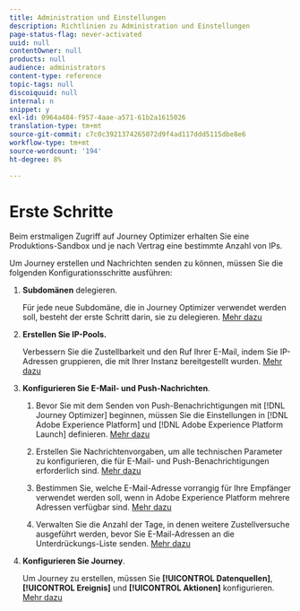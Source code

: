 ```yaml
---
title: Administration und Einstellungen
description: Richtlinien zu Administration und Einstellungen
page-status-flag: never-activated
uuid: null
contentOwner: null
products: null
audience: administrators
content-type: reference
topic-tags: null
discoiquuid: null
internal: n
snippet: y
exl-id: 0964a484-f957-4aae-a571-61b2a1615026
translation-type: tm+mt
source-git-commit: c7c0c3921374265072d9f4ad117ddd5115dbe8e6
workflow-type: tm+mt
source-wordcount: '194'
ht-degree: 8%

---
```



# Erste Schritte

Beim erstmaligen Zugriff auf Journey Optimizer erhalten Sie eine Produktions-Sandbox und je nach Vertrag eine bestimmte Anzahl von IPs.

Um Journey erstellen und Nachrichten senden zu können, müssen Sie die folgenden Konfigurationsschritte ausführen:

1. **Subdomänen** delegieren.

   Für jede neue Subdomäne, die in Journey Optimizer verwendet werden soll, besteht der erste Schritt darin, sie zu delegieren. [Mehr dazu](about-subdomain-delegation.md)

1. **Erstellen Sie IP-Pools.**

   Verbessern Sie die Zustellbarkeit und den Ruf Ihrer E-Mail, indem Sie IP-Adressen gruppieren, die mit Ihrer Instanz bereitgestellt wurden. [Mehr dazu](ip-pools.md)

1. **Konfigurieren Sie E-Mail- und Push-Nachrichten**.

   1. Bevor Sie mit dem Senden von Push-Benachrichtigungen mit [!DNL Journey Optimizer] beginnen, müssen Sie die Einstellungen in [!DNL Adobe Experience Platform] und [!DNL Adobe Experience Platform Launch] definieren. [Mehr dazu](../push-configuration.md)

   1. Erstellen Sie Nachrichtenvorgaben, um alle technischen Parameter zu konfigurieren, die für E-Mail- und Push-Benachrichtigungen erforderlich sind. [Mehr dazu](message-presets.md)

   1. Bestimmen Sie, welche E-Mail-Adresse vorrangig für Ihre Empfänger verwendet werden soll, wenn in Adobe Experience Platform mehrere Adressen verfügbar sind. [Mehr dazu](primary-email-addresses.md)

   1. Verwalten Sie die Anzahl der Tage, in denen weitere Zustellversuche ausgeführt werden, bevor Sie E-Mail-Adressen an die Unterdrückungs-Liste senden. [Mehr dazu](get-started-quarantines.md)

1. **Konfigurieren Sie Journey**.

   Um Journey zu erstellen, müssen Sie **[!UICONTROL Datenquellen]**, **[!UICONTROL Ereignis]** und **[!UICONTROL Aktionen]** konfigurieren. [Mehr dazu](about-data-sources-events-actions.md)
